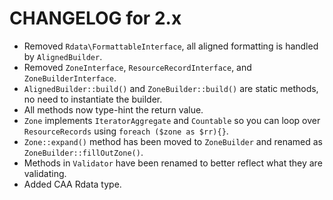 CHANGELOG for 2.x
=================
* Removed `Rdata\FormattableInterface`, all aligned formatting is handled by `AlignedBuilder`.
* Removed `ZoneInterface`, `ResourceRecordInterface`, and `ZoneBuilderInterface`.
* `AlignedBuilder::build()` and `ZoneBuilder::build()` are static methods, no need to instantiate the builder.
* All methods now type-hint the return value.
* `Zone` implements `IteratorAggregate` and `Countable` so you can loop over `ResourceRecords` using
`foreach ($zone as $rr){}`.
* `Zone::expand()` method has been moved to `ZoneBuilder` and renamed as `ZoneBuilder::fillOutZone()`.
* Methods in `Validator` have been renamed to better reflect what they are validating.
* Added CAA Rdata type.
